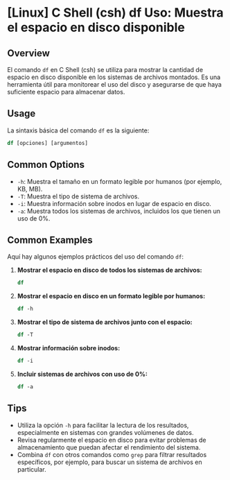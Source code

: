 # [Linux] C Shell (csh) df Uso: Muestra el espacio en disco disponible

## Overview
El comando `df` en C Shell (csh) se utiliza para mostrar la cantidad de espacio en disco disponible en los sistemas de archivos montados. Es una herramienta útil para monitorear el uso del disco y asegurarse de que haya suficiente espacio para almacenar datos.

## Usage
La sintaxis básica del comando `df` es la siguiente:

```csh
df [opciones] [argumentos]
```

## Common Options
- `-h`: Muestra el tamaño en un formato legible por humanos (por ejemplo, KB, MB).
- `-T`: Muestra el tipo de sistema de archivos.
- `-i`: Muestra información sobre inodos en lugar de espacio en disco.
- `-a`: Muestra todos los sistemas de archivos, incluidos los que tienen un uso de 0%.

## Common Examples
Aquí hay algunos ejemplos prácticos del uso del comando `df`:

1. **Mostrar el espacio en disco de todos los sistemas de archivos:**
   ```csh
   df
   ```

2. **Mostrar el espacio en disco en un formato legible por humanos:**
   ```csh
   df -h
   ```

3. **Mostrar el tipo de sistema de archivos junto con el espacio:**
   ```csh
   df -T
   ```

4. **Mostrar información sobre inodos:**
   ```csh
   df -i
   ```

5. **Incluir sistemas de archivos con uso de 0%:**
   ```csh
   df -a
   ```

## Tips
- Utiliza la opción `-h` para facilitar la lectura de los resultados, especialmente en sistemas con grandes volúmenes de datos.
- Revisa regularmente el espacio en disco para evitar problemas de almacenamiento que puedan afectar el rendimiento del sistema.
- Combina `df` con otros comandos como `grep` para filtrar resultados específicos, por ejemplo, para buscar un sistema de archivos en particular.